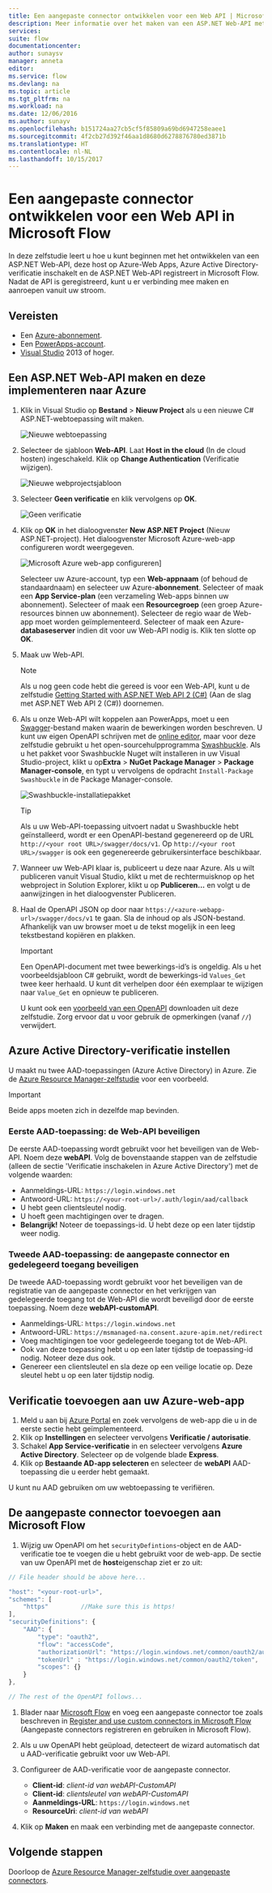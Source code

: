 ```yaml
---
title: Een aangepaste connector ontwikkelen voor een Web API | Microsoft Docs
description: Meer informatie over het maken van een ASP.NET Web-API met Azure Active Directory-verificatie in Microsoft Flow
services: 
suite: flow
documentationcenter: 
author: sunaysv
manager: anneta
editor: 
ms.service: flow
ms.devlang: na
ms.topic: article
ms.tgt_pltfrm: na
ms.workload: na
ms.date: 12/06/2016
ms.author: sunayv
ms.openlocfilehash: b151724aa27cb5cf5f85809a69bd6947258eaee1
ms.sourcegitcommit: 4f2cb27d392f46aa1d8680d6278876780ed3871b
ms.translationtype: HT
ms.contentlocale: nl-NL
ms.lasthandoff: 10/15/2017
---
```

# <a name="build-a-custom-connector-for-a-web-api-in-microsoft-flow"></a>Een aangepaste connector ontwikkelen voor een Web API in Microsoft Flow
In deze zelfstudie leert u hoe u kunt beginnen met het ontwikkelen van een ASP.NET Web-API, deze host op Azure-Web Apps, Azure Active Directory-verificatie inschakelt en de ASP.NET Web-API registreert in Microsoft Flow. Nadat de API is geregistreerd, kunt u er verbinding mee maken en aanroepen vanuit uw stroom. 

## <a name="prerequisites"></a>Vereisten
* Een [Azure-abonnement](https://azure.microsoft.com/free/).
* Een [PowerApps-account](https://powerapps.microsoft.com).
* [Visual Studio](https://www.visualstudio.com/vs/) 2013 of hoger.

## <a name="create-an-aspnet-web-api-and-deploy-it-to-azure"></a>Een ASP.NET Web-API maken en deze implementeren naar Azure
1. Klik in Visual Studio op **Bestand** > **Nieuw Project** als u een nieuwe C# ASP.NET-webtoepassing wilt maken.
   
    ![Nieuwe webtoepassing](./media/customapi-web-api-tutorial/newwebapp.png)
2. Selecteer de sjabloon **Web-API**.  Laat **Host in the cloud** (In de cloud hosten) ingeschakeld.  Klik op **Change Authentication** (Verificatie wijzigen).
   
    ![Nieuwe webprojectsjabloon](./media/customapi-web-api-tutorial/new-web-api.png)
3. Selecteer **Geen verificatie** en klik vervolgens op **OK**.
   
    ![Geen verificatie](./media/customapi-web-api-tutorial/noauth.png)
4. Klik op **OK** in het dialoogvenster **New ASP.NET Project** (Nieuw ASP.NET-project).  Het dialoogvenster Microsoft Azure-web-app configureren wordt weergegeven.
   
    ![Microsoft Azure web-app configureren](./media/customapi-web-api-tutorial/azure-publishing.png)]
   
    Selecteer uw Azure-account, typ een **Web-appnaam** (of behoud de standaardnaam) en selecteer uw Azure-**abonnement**.  Selecteer of maak een **App Service-plan** (een verzameling Web-apps binnen uw abonnement).  Selecteer of maak een **Resourcegroep** (een groep Azure-resources binnen uw abonnement).  Selecteer de regio waar de Web-app moet worden geïmplementeerd.  Selecteer of maak een Azure-**databaseserver** indien dit voor uw Web-API nodig is.  Klik ten slotte op **OK**.
5. Maak uw Web-API.
   
   > [!NOTE]
   > Als u nog geen code hebt die gereed is voor een Web-API, kunt u de zelfstudie [Getting Started with ASP.NET Web API 2 (C#)](http://www.asp.net/web-api/overview/getting-started-with-aspnet-web-api/tutorial-your-first-web-api) (Aan de slag met ASP.NET Web API 2 (C#)) doornemen.
   > 
   > 
6. Als u onze Web-API wilt koppelen aan PowerApps, moet u een [Swagger](http://swagger.io/)-bestand maken waarin de bewerkingen worden beschreven.  U kunt uw eigen OpenAPI schrijven met de [online editor](http://editor.swagger.io/), maar voor deze zelfstudie gebruikt u het open-sourcehulpprogramma [Swashbuckle](https://github.com/domaindrivendev/Swashbuckle/blob/master/README.md).  Als u het pakket voor Swashbuckle Nuget wilt installeren in uw Visual Studio-project, klikt u op**Extra** > **NuGet Package Manager** > **Package Manager-console**, en typt u vervolgens de opdracht `Install-Package Swashbuckle` in de Package Manager-console.
   
    ![Swashbuckle-installatiepakket](./media/customapi-web-api-tutorial/swashbuckle-console.png)
   
   > [!TIP]
   > Als u uw Web-API-toepassing uitvoert nadat u Swashbuckle hebt geïnstalleerd, wordt er een OpenAPI-bestand gegenereerd op de URL `http://<your root URL>/swagger/docs/v1`.  Op `http://<your root URL>/swagger` is ook een gegenereerde gebruikersinterface beschikbaar.
   > 
   > 
7. Wanneer uw Web-API klaar is, publiceert u deze naar Azure. Als u wilt publiceren vanuit Visual Studio, klikt u met de rechtermuisknop op het webproject in Solution Explorer, klikt u op **Publiceren...** en volgt u de aanwijzingen in het dialoogvenster Publiceren.
8. Haal de OpenAPI JSON op door naar `https://<azure-webapp-url>/swagger/docs/v1` te gaan.  Sla de inhoud op als JSON-bestand.  Afhankelijk van uw browser moet u de tekst mogelijk in een leeg tekstbestand kopiëren en plakken.   
   
   > [!IMPORTANT]
   > Een OpenAPI-document met twee bewerkings-id’s is ongeldig. Als u het voorbeeldsjabloon C# gebruikt, wordt de bewerkings-id `Values_Get` twee keer herhaald. U kunt dit verhelpen door één exemplaar te wijzigen naar `Value_Get` en opnieuw te publiceren.
   > 
   > U kunt ook een [voorbeeld van een OpenAPI](http://pwrappssamples.blob.core.windows.net/samples/webAPI.json) downloaden uit deze zelfstudie. Zorg ervoor dat u voor gebruik de opmerkingen (vanaf `//`) verwijdert.
   > 
   > 

## <a name="set-up-azure-active-directory-authentication"></a>Azure Active Directory-verificatie instellen
U maakt nu twee AAD-toepassingen (Azure Active Directory) in Azure.  Zie de [Azure Resource Manager-zelfstudie](customapi-azure-resource-manager-tutorial.md#enable-authentication-in-azure-active-directory) voor een voorbeeld.

> [!IMPORTANT]
> Beide apps moeten zich in dezelfde map bevinden.
> 
> 

### <a name="first-aad-application-securing-the-web-api"></a>Eerste AAD-toepassing: de Web-API beveiligen
De eerste AAD-toepassing wordt gebruikt voor het beveiligen van de Web-API. Noem deze **webAPI**.  Volg de bovenstaande stappen van de zelfstudie (alleen de sectie 'Verificatie inschakelen in Azure Active Directory') met de volgende waarden:

* Aanmeldings-URL: `https://login.windows.net`
* Antwoord-URL: `https://<your-root-url>/.auth/login/aad/callback`
* U hebt geen clientsleutel nodig.
* U hoeft geen machtigingen over te dragen.
* **Belangrijk!** Noteer de toepassings-id.  U hebt deze op een later tijdstip weer nodig.

### <a name="second-aad-application-securing-the-custom-connector-and-delegated-access"></a>Tweede AAD-toepassing: de aangepaste connector en gedelegeerd toegang beveiligen
De tweede AAD-toepassing wordt gebruikt voor het beveiligen van de registratie van de aangepaste connector en het verkrijgen van gedelegeerde toegang tot de Web-API die wordt beveiligd door de eerste toepassing. Noem deze **webAPI-customAPI**.

* Aanmeldings-URL: `https://login.windows.net`
* Antwoord-URL: `https://msmanaged-na.consent.azure-apim.net/redirect`
* Voeg machtigingen toe voor gedelegeerde toegang tot de Web-API.
* Ook van deze toepassing hebt u op een later tijdstip de toepassing-id nodig. Noteer deze dus ook.
* Genereer een clientsleutel en sla deze op een veilige locatie op. Deze sleutel hebt u op een later tijdstip nodig.

## <a name="add-authentication-to-your-azure-web-app"></a>Verificatie toevoegen aan uw Azure-web-app
1. Meld u aan bij [Azure Portal](https://portal.azure.com) en zoek vervolgens de web-app die u in de eerste sectie hebt geïmplementeerd.
2. Klik op **Instellingen** en selecteer vervolgens **Verificatie / autorisatie**.
3. Schakel **App Service-verificatie** in en selecteer vervolgens **Azure Active Directory**.  Selecteer op de volgende blade **Express**.  
4. Klik op **Bestaande AD-app selecteren** en selecteer de **webAPI** AAD-toepassing die u eerder hebt gemaakt.

U kunt nu AAD gebruiken om uw webtoepassing te verifiëren.

## <a name="add-the-custom-connector-to-microsoft-flow"></a>De aangepaste connector toevoegen aan Microsoft Flow
1. Wijzig uw OpenAPI om het `securityDefintions`-object en de AAD-verificatie toe te voegen die u hebt gebruikt voor de web-app. De sectie van uw OpenAPI met de **host**eigenschap ziet er zo uit:

```javascript
// File header should be above here...

"host": "<your-root-url>",
"schemes": [
    "https"         //Make sure this is https!
],
"securityDefinitions": {
    "AAD": {
        "type": "oauth2",
        "flow": "accessCode",
        "authorizationUrl": "https://login.windows.net/common/oauth2/authorize",
        "tokenUrl" : "https://login.windows.net/common/oauth2/token",
        "scopes": {}
    }
},

// The rest of the OpenAPI follows...
```

1. Blader naar [Microsoft Flow](https://flow.powerapps.com) en voeg een aangepaste connector toe zoals beschreven in [Register and use custom connectors in Microsoft Flow](register-custom-api.md) (Aangepaste connectors registreren en gebruiken in Microsoft Flow).
2. Als u uw OpenAPI hebt geüpload, detecteert de wizard automatisch dat u AAD-verificatie gebruikt voor uw Web-API.
3. Configureer de AAD-verificatie voor de aangepaste connector.  
   
   * **Client-id**: *client-id van webAPI-CustomAPI*
   * **Client-id**: *clientsleutel van webAPI-CustomAPI*
   * **Aanmeldings-URL**: `https://login.windows.net`
   * **ResourceUri**: *client-id van webAPI*
4. Klik op **Maken** en maak een verbinding met de aangepaste connector.

## <a name="next-steps"></a>Volgende stappen
Doorloop de [Azure Resource Manager-zelfstudie over aangepaste connectors](customapi-azure-resource-manager-tutorial.md).


